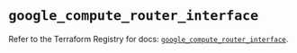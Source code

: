 # `google_compute_router_interface`

Refer to the Terraform Registry for docs: [`google_compute_router_interface`](https://registry.terraform.io/providers/hashicorp/google/6.48.0/docs/resources/compute_router_interface).
